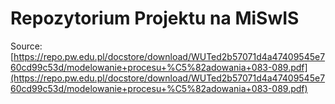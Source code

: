 # Repozytorium Projektu na MiSwIS
Source: [https://repo.pw.edu.pl/docstore/download/WUTed2b57071d4a47409545e760cd99c53d/modelowanie+procesu+%C5%82adowania+083-089.pdf](https://repo.pw.edu.pl/docstore/download/WUTed2b57071d4a47409545e760cd99c53d/modelowanie+procesu+%C5%82adowania+083-089.pdf)

